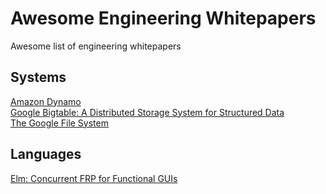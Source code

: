 # Awesome Engineering Whitepapers
Awesome list of engineering whitepapers

## Systems
[Amazon Dynamo](https://www.allthingsdistributed.com/files/amazon-dynamo-sosp2007.pdf)  
[Google Bigtable: A Distributed Storage System for Structured Data](https://static.googleusercontent.com/media/research.google.com/en//archive/bigtable-osdi06.pdf)  
[The Google File System](https://static.googleusercontent.com/media/research.google.com/en//archive/gfs-sosp2003.pdf)  

## Languages
[Elm: Concurrent FRP for Functional GUIs](https://elm-lang.org/assets/papers/concurrent-frp.pdf)  

